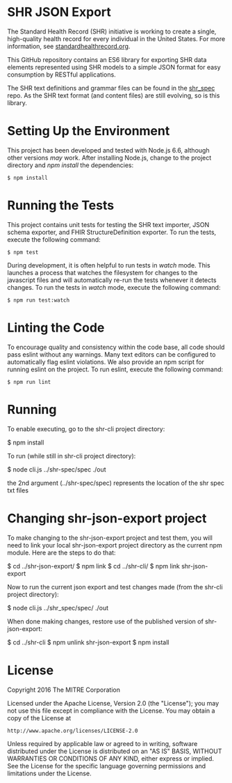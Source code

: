 # SHR JSON Export

The Standard Health Record (SHR) initiative is working to create a single, high-quality health record for every individual in the United States.  For more information, see [standardhealthrecord.org](http://standardhealthrecord.org/).

This GitHub repository contains an ES6 library for exporting SHR data elements represented using SHR models to a simple JSON format for easy consumption by RESTful applications.

The SHR text definitions and grammar files can be found in the [shr_spec](https://github.com/standardhealth/shr_spec) repo.  As the SHR text format (and content files) are still evolving, so is this library.

# Setting Up the Environment

This project has been developed and tested with Node.js 6.6, although other versions _may_ work.  After installing Node.js, change to the project directory and _npm install_ the dependencies:
```
$ npm install
```

# Running the Tests

This project contains unit tests for testing the SHR text importer, JSON schema exporter, and FHIR StructureDefinition exporter.  To run the tests, execute the following command:
```
$ npm test
```

During development, it is often helpful to run tests in _watch_ mode.  This launches a process that watches the filesystem for changes to the javascript files and will automatically re-run the tests whenever it detects changes.  To run the tests in _watch_ mode, execute the following command:
```
$ npm run test:watch
```

# Linting the Code

To encourage quality and consistency within the code base, all code should pass eslint without any warnings.  Many text editors can be configured to automatically flag eslint violations.  We also provide an npm script for running eslint on the project.  To run eslint, execute the following command:
```
$ npm run lint
```

# Running

To enable executing, go to the shr-cli project directory:

$ npm install

To run (while still in shr-cli project directory):

$ node cli.js ../shr-spec/spec ./out

the 2nd argument (../shr-spec/spec) represents the location of the shr spec txt files

# Changing shr-json-export project 

To make changing to the shr-json-export project and test them, you will need to link your local shr-json-export project directory as the current
npm module. Here are the steps to do that:

$ cd ../shr-json-export/
$ npm link
$ cd ../shr-cli/
$ npm link shr-json-export

Now to run the current json export and test changes made (from the shr-cli project directory):

$ node cli.js ../shr_spec/spec/ ./out

When done making changes, restore use of the published version of shr-json-export:

$ cd ../shr-cli
$ npm unlink shr-json-export
$ npm install

# License

Copyright 2016 The MITRE Corporation

Licensed under the Apache License, Version 2.0 (the "License");
you may not use this file except in compliance with the License.
You may obtain a copy of the License at

    http://www.apache.org/licenses/LICENSE-2.0

Unless required by applicable law or agreed to in writing, software
distributed under the License is distributed on an "AS IS" BASIS,
WITHOUT WARRANTIES OR CONDITIONS OF ANY KIND, either express or implied.
See the License for the specific language governing permissions and
limitations under the License.